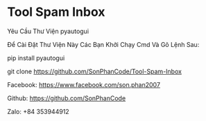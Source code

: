 # Tool Spam Inbox

Yêu Cầu Thư Viện pyautogui 

Để Cài Đặt Thư Viện Này Các Bạn Khởi Chạy Cmd Và Gõ Lệnh Sau:

pip install pyautogui 

git clone https://github.com/SonPhanCode/Tool-Spam-Inbox

Facebook: https://www.facebook.com/son.phan2007

Github: https://github.com/SonPhanCode

Zalo: +84 353944912

